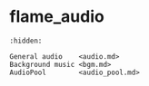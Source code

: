 # flame_audio

```{toctree}
:hidden:

General audio    <audio.md>
Background music <bgm.md>
AudioPool        <audio_pool.md>
```
